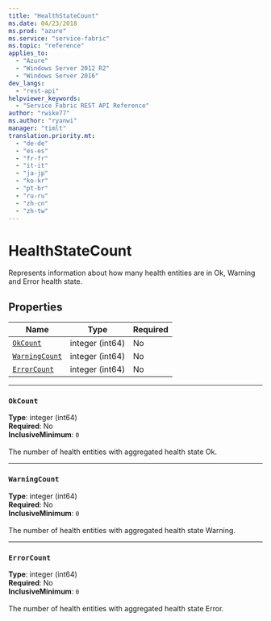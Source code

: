 ```yaml
---
title: "HealthStateCount"
ms.date: 04/23/2018
ms.prod: "azure"
ms.service: "service-fabric"
ms.topic: "reference"
applies_to: 
  - "Azure"
  - "Windows Server 2012 R2"
  - "Windows Server 2016"
dev_langs: 
  - "rest-api"
helpviewer_keywords: 
  - "Service Fabric REST API Reference"
author: "rwike77"
ms.author: "ryanwi"
manager: "timlt"
translation.priority.mt: 
  - "de-de"
  - "es-es"
  - "fr-fr"
  - "it-it"
  - "ja-jp"
  - "ko-kr"
  - "pt-br"
  - "ru-ru"
  - "zh-cn"
  - "zh-tw"
---
```

# HealthStateCount

Represents information about how many health entities are in Ok, Warning and Error health state.


## Properties
| Name | Type | Required |
| --- | --- | --- |
| [`OkCount`](#okcount) | integer (int64) | No |
| [`WarningCount`](#warningcount) | integer (int64) | No |
| [`ErrorCount`](#errorcount) | integer (int64) | No |

____
### `OkCount`
__Type__: integer (int64) <br/>
__Required__: No<br/>
__InclusiveMinimum__: `0` <br/>
<br/>
The number of health entities with aggregated health state Ok.

____
### `WarningCount`
__Type__: integer (int64) <br/>
__Required__: No<br/>
__InclusiveMinimum__: `0` <br/>
<br/>
The number of health entities with aggregated health state Warning.

____
### `ErrorCount`
__Type__: integer (int64) <br/>
__Required__: No<br/>
__InclusiveMinimum__: `0` <br/>
<br/>
The number of health entities with aggregated health state Error.
